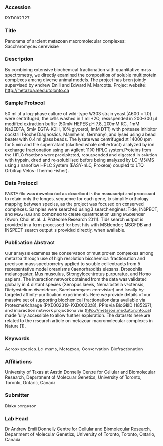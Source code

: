### Accession
PXD002327

### Title
Panorama of ancient metazoan macromolecular complexes: Saccharomyces cerevisiae

### Description
By combining extensive biochemical fractionation with quantitative mass spectrometry, we directly examined the composition of soluble multiprotein complexes among diverse animal models. The project has been jointly supervised by Andrew Emili and Edward M. Marcotte. Project website: http://metazoa.med.utoronto.ca

### Sample Protocol
50 ml of a log-phase culture of wild-type W303 strain yeast (A600 = 1.0) were centrifuged, the cells washed in 1 ml H2O, resuspended in 200–300 μl modified extraction buffer (50mM HEPES pH 7.8, 200mM KCl, 1mM Na2EDTA, 5mM EGTA-KOH, 10% glycerol, 1mM DTT) with protease inhibitor cocktail (Roche Diagnostics, Mannheim, Germany), and lysed using a bead beater with 0.4 ml glass beads. The lysate was centrifuged at 14000 rpm for 5 min and the supernatant (clarified whole cell extract) analyzed by ion exchange fractionation using an Agilent 1100 HPLC system.Proteins from the HPLC fractions were precipitated, resuspended and digested in solution with trypsin, dried and re-solubilised before being analyzed by LC-MS/MS using a nanoflow HPLC System (EASY-nLC; Proxeon) coupled to LTQ Orbitrap Velos (Thermo Fisher).

### Data Protocol
FASTA file was downloaded as described in the manuscript and processed to retain only the longest sequence for each gene, to simplify orthology mapping between species, as the project was focused on conserved complexes. Samples were searched using 3 search engines: Tide, INSPECT, and MSGFDB and combined to create quantification using MSblender (Kwon, Choi et. al. J. Proteome Research 2011). Tide search output is provided in a form processed for best hits with MSblender; MSGFDB and INSPECT search output is provided directly, when available.

### Publication Abstract
Our analysis examines the conservation of multiprotein complexes among metazoa through use of high resolution biochemical fractionation and precision mass spectrometry applied to soluble cell extracts from 5 representative model organisms Caenorhabditis elegans, Drosophila melanogaster, Mus musculus, Strongylocentrotus purpuratus, and Homo sapiens. The interaction network obtained from the data was validated globally in 4 distant species (Xenopus laevis, Nematostella vectensis, Dictyostelium discoideum, Saccharomyces cerevisiae) and locally by targeted affinity-purification experiments. Here we provide details of our massive set of supporting biochemical fractionation data available via ProteomeXchange (PXD002319-PXD002328), PPIs via BioGRID (185267); and interaction network projections via (http://metazoa.med.utoronto.ca) made fully accessible to allow further exploration. The datasets here are related to the research article on metazoan macromolecular complexes in Nature [1].

### Keywords
Across species, Lc-msms, Metazoan, Conservation, Biofractionation

### Affiliations
University of Texas at Austin 
Donnelly Centre for Cellular and Biomolecular Research, Department of Molecular Genetics, University of Toronto, Toronto, Ontario, Canada

### Submitter
Blake borgeson

### Lab Head
Dr Andrew Emili
Donnelly Centre for Cellular and Biomolecular Research, Department of Molecular Genetics, University of Toronto, Toronto, Ontario, Canada


